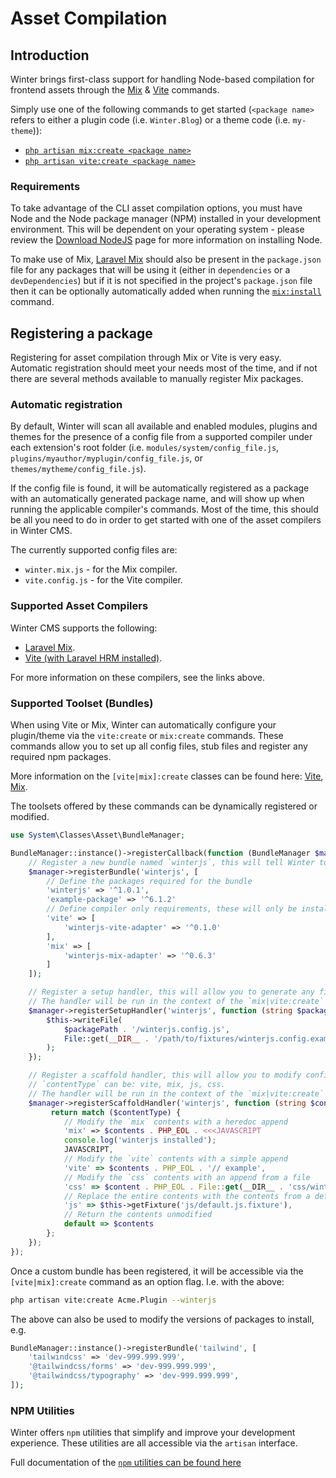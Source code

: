 # Asset Compilation

## Introduction

Winter brings first-class support for handling Node-based compilation for frontend assets through the [Mix](asset-compilation-mix) & [Vite](asset-compilation-vite) commands.

Simply use one of the following commands to get started (`<package name>` refers to either a plugin code (i.e. `Winter.Blog`) or a theme code (i.e. `my-theme`)):

- [`php artisan mix:create <package name>`](asset-compilation-mix#automatic-mix-configuration)
- [`php artisan vite:create <package name>`](asset-compilation-vite#automatic-vite-configuration)

### Requirements

To take advantage of the CLI asset compilation options, you must have Node and the Node package manager (NPM) installed in your development environment. This will be dependent on your operating system - please review the [Download NodeJS](https://nodejs.org/en/download/) page for more information on installing Node.

To make use of Mix, [Laravel Mix](https://laravel-mix.com/) should also be present in the `package.json` file for any packages that will be using it (either in `dependencies` or a `devDependencies`) but if it is not specified in the project's `package.json` file then it can be optionally automatically added when running the [`mix:install`](#install-node-dependencies) command.

## Registering a package

Registering for asset compilation through Mix or Vite is very easy. Automatic registration should meet your needs most of the time, and if not there are several methods available to manually register Mix packages.

### Automatic registration

By default, Winter will scan all available and enabled modules, plugins and themes for the presence of a config file from a supported compiler under each extension's root folder (i.e. `modules/system/config_file.js`, `plugins/myauthor/myplugin/config_file.js`, or `themes/mytheme/config_file.js`).

If the config file is found, it will be automatically registered as a package with an automatically generated package name, and will show up when running the applicable compiler's commands. Most of the time, this should be all you need to do in order to get started with one of the asset compilers in Winter CMS.

The currently supported config files are:

- `winter.mix.js` - for the Mix compiler.
- `vite.config.js` - for the Vite compiler.

### Supported Asset Compilers

Winter CMS supports the following:

- [Laravel Mix](./asset-compilation-mix.md).
- [Vite (with Laravel HRM installed)](./asset-compilation-vite.md).

For more information on these compilers, see the links above.

### Supported Toolset (Bundles)

When using Vite or Mix, Winter can automatically configure your plugin/theme via the `vite:create` or `mix:create` commands. These commands allow you to set up all config files, stub files and register any required npm packages.

More information on the `[vite|mix]:create` classes can be found here: [Vite](asset-compilation-vite#automatic-configuration), [Mix](asset-compilation-mix#automatic-configuration).

The toolsets offered by these commands can be dynamically registered or modified.

```php
use System\Classes\Asset\BundleManager;

BundleManager::instance()->registerCallback(function (BundleManager $manager) {
    // Register a new bundle named `winterjs`, this will tell Winter to add these packages when a plugin / theme is configured
    $manager->registerBundle('winterjs', [
        // Define the packages required for the bundle
        'winterjs' => '^1.0.1',
        'example-package' => '^6.1.2'
        // Define compiler only requirements, these will only be installed if the listed compiler is in use
        'vite' => [
            'winterjs-vite-adapter' => '^0.1.0'
        ],
        'mix' => [
            'winterjs-mix-adapter' => '^0.6.3'
        ]
    ]);

    // Register a setup handler, this will allow you to generate any files your bundle may require during the config generation
    // The handler will be run in the context of the `mix|vite:create` command, so `$this` allows access to any methods available on that command and parent classes.
    $manager->registerSetupHandler('winterjs', function (string $packagePath, string $packageType) {
        $this->writeFile(
            $packagePath . '/winterjs.config.js',
            File::get(__DIR__ . '/path/to/fixtures/winterjs.config.example.js')
        );
    });

    // Register a scaffold handler, this will allow you to modify config files generated by winter on the fly
    // `contentType` can be: vite, mix, js, css.
    // The handler will be run in the context of the `mix|vite:create` command, so `$this` allows access to any methods available on that command and parent classes.
    $manager->registerScaffoldHandler('winterjs', function (string $contents, string $contentType) {
         return match ($contentType) {
            // Modify the `mix` contents with a heredoc append
            'mix' => $contents . PHP_EOL . <<<JAVASCRIPT
            console.log('winterjs installed');
            JAVASCRIPT,
            // Modify the `vite` contents with a simple append
            'vite' => $contents . PHP_EOL . '// example',
            // Modify the `css` contents with an append from a file
            'css' => $content . PHP_EOL . File::get(__DIR__ . 'css/winterjs.css.fixture'),
            // Replace the entire contents with the contents from a default fixture (getFixture() loads from system fixtures)
            'js' => $this->getFixture('js/default.js.fixture'),
            // Return the contents unmodified
            default => $contents
        };
    });
});
```

Once a custom bundle has been registered, it will be accessible via the `[vite|mix]:create` command as an option flag. I.e. with the above:

```bash
php artisan vite:create Acme.Plugin --winterjs
```

The above can also be used to modify the versions of packages to install, e.g.

```php
BundleManager::instance()->registerBundle('tailwind', [
    'tailwindcss' => 'dev-999.999.999',
    '@tailwindcss/forms' => 'dev-999.999.999',
    '@tailwindcss/typography' => 'dev-999.999.999',
]);
```

### NPM Utilities

Winter offers `npm` utilities that simplify and improve your development experience. These utilities are all accessible via the `artisan` interface.

Full documentation of the [`npm` utilities can be found here](./asset-node-utilities.md)
